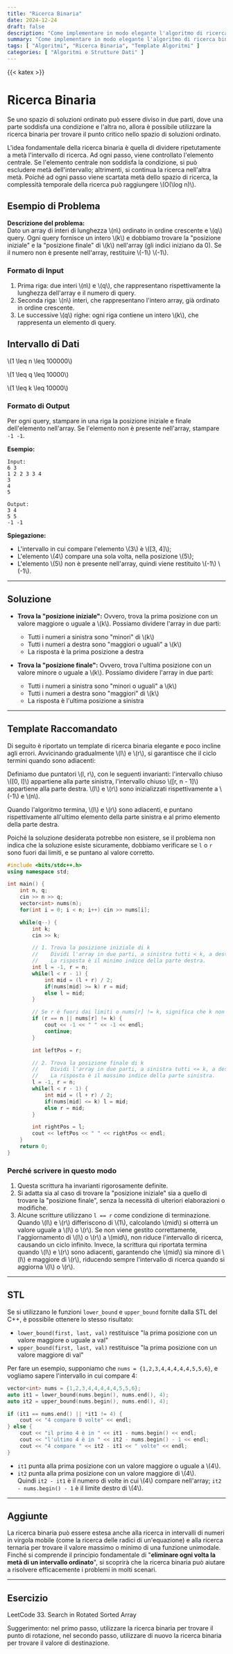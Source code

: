 ```yaml
---
title: "Ricerca Binaria"
date: 2024-12-24
draft: false
description: "Come implementare in modo elegante l'algoritmo di ricerca binaria per interi."
summary: "Come implementare in modo elegante l'algoritmo di ricerca binaria per interi."
tags: [ "Algoritmi", "Ricerca Binaria", "Template Algoritmi" ]
categories: [ "Algoritmi e Strutture Dati" ]
---
```


{{< katex >}}

# Ricerca Binaria

Se uno spazio di soluzioni ordinato può essere diviso in due parti, dove una parte soddisfa una condizione e l'altra no, allora è possibile utilizzare la ricerca binaria per trovare il punto critico nello spazio di soluzioni ordinato.

L'idea fondamentale della ricerca binaria è quella di dividere ripetutamente a metà l'intervallo di ricerca. Ad ogni passo, viene controllato l'elemento centrale. Se l'elemento centrale non soddisfa la condizione, si può escludere metà dell'intervallo; altrimenti, si continua la ricerca nell'altra metà. Poiché ad ogni passo viene scartata metà dello spazio di ricerca, la complessità temporale della ricerca può raggiungere \\(O(\log n)\\).

## Esempio di Problema

**Descrizione del problema:**  
Dato un array di interi di lunghezza \\(n\\) ordinato in ordine crescente e \\(q\\) query. Ogni query fornisce un intero \\(k\\) e dobbiamo trovare la "posizione iniziale" e la "posizione finale" di \\(k\\) nell'array (gli indici iniziano da 0). Se il numero non è presente nell'array, restituire \\(-1\\) \\(-1\\).

### Formato di Input

1. Prima riga: due interi \\(n\\) e \\(q\\), che rappresentano rispettivamente la lunghezza dell'array e il numero di query.
2. Seconda riga: \\(n\\) interi, che rappresentano l'intero array, già ordinato in ordine crescente.
3. Le successive \\(q\\) righe: ogni riga contiene un intero \\(k\\), che rappresenta un elemento di query.

## Intervallo di Dati

\\(1 \leq n \leq 100000\\)

\\(1 \leq q \leq 10000\\)

\\(1 \leq k \leq 10000\\)

### Formato di Output

Per ogni query, stampare in una riga la posizione iniziale e finale dell'elemento nell'array. Se l'elemento non è presente nell'array, stampare `-1 -1`.

**Esempio:**

```
Input:
6 3
1 2 2 3 3 4
3
4
5

Output:
3 4
5 5
-1 -1
```

**Spiegazione:**

- L'intervallo in cui compare l'elemento \\(3\\) è \\([3, 4]\\);
- L'elemento \\(4\\) compare una sola volta, nella posizione \\(5\\);
- L'elemento \\(5\\) non è presente nell'array, quindi viene restituito \\(-1\\) \\(-1\\).

---

## Soluzione

- **Trova la "posizione iniziale":**
  Ovvero, trova la prima posizione con un valore maggiore o uguale a \\(k\\). Possiamo dividere l'array in due parti:
    - Tutti i numeri a sinistra sono "minori" di \\(k\\)
    - Tutti i numeri a destra sono "maggiori o uguali" a \\(k\\)
    - La risposta è la prima posizione a destra

- **Trova la "posizione finale":**
  Ovvero, trova l'ultima posizione con un valore minore o uguale a \\(k\\). Possiamo dividere l'array in due parti:
    - Tutti i numeri a sinistra sono "minori o uguali" a \\(k\\)
    - Tutti i numeri a destra sono "maggiori" di \\(k\\)
    - La risposta è l'ultima posizione a sinistra

---

## Template Raccomandato

Di seguito è riportato un template di ricerca binaria elegante e poco incline agli errori. Avvicinando gradualmente \\(l\\) e \\(r\\), si garantisce che il ciclo termini quando sono adiacenti:

Definiamo due puntatori \\(l, r\\), con le seguenti invarianti: l'intervallo chiuso \\([0, l]\\) appartiene alla parte sinistra, l'intervallo chiuso \\([r, n - 1]\\) appartiene alla parte destra. \\(l\\) e \\(r\\) sono inizializzati rispettivamente a \\(-1\\) e \\(n\\).

Quando l'algoritmo termina, \\(l\\) e \\(r\\) sono adiacenti, e puntano rispettivamente all'ultimo elemento della parte sinistra e al primo elemento della parte destra.

Poiché la soluzione desiderata potrebbe non esistere, se il problema non indica che la soluzione esiste sicuramente, dobbiamo verificare se `l` o `r` sono fuori dai limiti, e se puntano al valore corretto.

```cpp
#include <bits/stdc++.h>
using namespace std;

int main() {
    int n, q;
    cin >> n >> q;
    vector<int> nums(n);
    for(int i = 0; i < n; i++) cin >> nums[i];

    while(q--) {
        int k;
        cin >> k;

        // 1. Trova la posizione iniziale di k
        //    Dividi l'array in due parti, a sinistra tutti < k, a destra tutti >= k.
        //    La risposta è il minimo indice della parte destra.
        int l = -1, r = n;
        while(l < r - 1) {
            int mid = (l + r) / 2;
            if(nums[mid] >= k) r = mid; 
            else l = mid;
        }

        // Se r è fuori dai limiti o nums[r] != k, significa che k non esiste
        if (r == n || nums[r] != k) {
            cout << -1 << " " << -1 << endl;
            continue;
        }

        int leftPos = r;

        // 2. Trova la posizione finale di k
        //    Dividi l'array in due parti, a sinistra tutti <= k, a destra tutti > k.
        //    La risposta è il massimo indice della parte sinistra.
        l = -1, r = n;
        while(l < r - 1) {
            int mid = (l + r) / 2;
            if(nums[mid] <= k) l = mid;
            else r = mid;
        }

        int rightPos = l;
        cout << leftPos << " " << rightPos << endl;
    }
    return 0;
}
```

### Perché scrivere in questo modo

1. Questa scrittura ha invarianti rigorosamente definite.
2. Si adatta sia al caso di trovare la "posizione iniziale" sia a quello di trovare la "posizione finale", senza la necessità di ulteriori elaborazioni o modifiche.
3. Alcune scritture utilizzano `l == r` come condizione di terminazione. Quando \\(l\\) e \\(r\\) differiscono di \\(1\\), calcolando \\(mid\\) si otterrà un valore uguale a \\(l\\) o \\(r\\). Se non viene gestito correttamente, l'aggiornamento di \\(l\\) o \\(r\\) a \\(mid\\), non riduce l'intervallo di ricerca, causando un ciclo infinito. Invece, la scrittura qui riportata termina quando \\(l\\) e \\(r\\) sono adiacenti, garantendo che \\(mid\\) sia minore di \\(l\\) e maggiore di \\(r\\), riducendo sempre l'intervallo di ricerca quando si aggiorna \\(l\\) o \\(r\\).

---

## STL

Se si utilizzano le funzioni `lower_bound` e `upper_bound` fornite dalla STL del C++, è possibile ottenere lo stesso risultato:

- `lower_bound(first, last, val)` restituisce "la prima posizione con un valore maggiore o uguale a val"
- `upper_bound(first, last, val)` restituisce "la prima posizione con un valore maggiore di val"

Per fare un esempio, supponiamo che `nums = {1,2,3,4,4,4,4,4,5,5,6}`, e vogliamo sapere l'intervallo in cui compare 4:

```cpp
vector<int> nums = {1,2,3,4,4,4,4,4,5,5,6};
auto it1 = lower_bound(nums.begin(), nums.end(), 4);
auto it2 = upper_bound(nums.begin(), nums.end(), 4);

if (it1 == nums.end() || *it1 != 4) {
    cout << "4 compare 0 volte" << endl;
} else {
    cout << "il primo 4 è in " << it1 - nums.begin() << endl;
    cout << "l'ultimo 4 è in " << it2 - nums.begin() - 1 << endl;
    cout << "4 compare " << it2 - it1 << " volte" << endl;
}
```

- `it1` punta alla prima posizione con un valore maggiore o uguale a \\(4\\).
- `it2` punta alla prima posizione con un valore maggiore di \\(4\\).  
  Quindi `it2 - it1` è il numero di volte in cui \\(4\\) compare nell'array; `it2 - nums.begin() - 1` è il limite destro di \\(4\\).

---

## Aggiunte

La ricerca binaria può essere estesa anche alla ricerca in intervalli di numeri in virgola mobile (come la ricerca delle radici di un'equazione) e alla ricerca ternaria per trovare il valore massimo o minimo di una funzione unimodale.
Finché si comprende il principio fondamentale di "**eliminare ogni volta la metà di un intervallo ordinato**", si scoprirà che la ricerca binaria può aiutare a risolvere efficacemente i problemi in molti scenari.

---

## Esercizio

LeetCode 33. Search in Rotated Sorted Array

Suggerimento: nel primo passo, utilizzare la ricerca binaria per trovare il punto di rotazione, nel secondo passo, utilizzare di nuovo la ricerca binaria per trovare il valore di destinazione.
